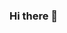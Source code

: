 ### Hi there 👋

<!--
**A-345/A-345** is a ✨ _special_ ✨ repository because its `README.md` (this file) appears on your GitHub profile.

Here are some ideas to get you started:

- 🌱 I’m currently learning React and some other concepts.
- 👯 I’m looking to collaborate with senior developers, so that I can improve.
- 🤔 I’m looking for web developer Internships.
- 📫 How to reach me: anchaljha604@gmail.com
- ⚡ Fun fact: Singing, Travelling and knowing about Life hacks.
-->
